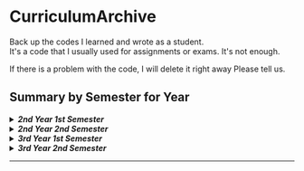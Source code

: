 # CurriculumArchive

 Back up the codes I learned and wrote as a student.  
 It's a code that I usually used for assignments or exams. It's not enough.

If there is a problem with the code, I will delete it right away Please tell us.

## Summary by Semester for Year

 <details>
 <summary><b><em>2nd Year 1st Semester</em></b> </summary>
  
* Game Design Basics, 게임기획기초  
* **[C#, 게임프로그래밍기초][c#link]**  
    * IntVector
    * Omok
    * PlantsVsZombies
    * SlidingPuzzle
    * Tetris
* **[C++, 객체지향프로그래밍Ⅱ][c++link]**
    * Grade Management Program
* **[Data Structures and Algorithms, 게임알고리즘][algorithmlink]**
    * Avl Bst comparison
    * BFS
    * Binary search
    * BinaryTreeTraversal
    * DFS
    * Dijkstra's Algorithm
    * FloydWarshall
    * Graph Adjacency List Implementation
    * Graph Adjacency Matrix Implementation
    * Kruskal Algorithm
    * Stack implementation
* **[WinApi, 윈도우즈프로그래밍Ⅱ][winapilnk]**
    * Galaga
    * Maze

 </details>
 
  <details>
 <summary><b><em>2nd Year 2nd Semester</em></b> </summary>

 * Game Analysis, 게임분석
 * Game Mathematics and Physics, 게임수학및물리학
 * **[C#, 게임엔진][C#2link]**
    * Across the street
    * Archero
 * **[Game Graphics, 게임그래픽프로그래밍Ⅰ][GameGraphicslink]**
 * **[Network Programming, 게임네트워크프로그래밍][Networklink]**
    * BaskinRobbins31Game(TCP)
    * BullsAndCowsGame (TCP)
    * Chatting Server(GUI TCP)
    * FileTransServer(TCP)
    * NunchiGame (GUI TCP)
    * Variable Length Login Server(TCP)

 </details>
 
 <details>
 <summary><b><em>3rd Year 1st Semester</em></b> </summary>
 
 * **[DB(MySQL), 게임데이터베이스프로그래밍][dblink]**
 * **[DirectX, 게임그래픽프로그래밍Ⅱ][dxlink]**
 * **[Java, 인터넷프로그래밍][javalink]**
 * **[Network Programming, 온라인게임제작][network2link]**
    * ChattingServer(Unicast)
    * CompletionPortTCPServer
    * Memory Matching Game(IOCPTthread)
    * Overlapped IO server(TCP)
 * **[Unity, 게임인터페이스프로그래밍][unitylink]**
    *  MinecraftCraftingTable
    *  Skill Tree
 
 
 </details>
 
 <details>
 <summary><b><em>3rd Year 2nd Semester</em></b> </summary>

* UnityTeamProject, 게임제작프로젝트실습
* Android Studio, 모바일프로그래밍
* **[GameSystemDesign(UML), 게임시스템설계][umllink]**
* **[Python(Django), 윈도우즈프로그래밍실습Ⅱ][pythonlink]**
* **[Unreal, 게임인공지능][unreallink]**
 
 
 </details>

---------------------------------------
[c#link]: /2nd_Year_1st_Semester/C%23
[c++link]: /2nd_Year_1st_Semester/C%2B%2B
[algorithmlink]: /2nd_Year_1st_Semester/Data%20Structures%20and%20Algorithms
[winapilnk]: /2nd_Year_1st_Semester/WinApi
[C#2link]: /2nd_Year_2nd_Semester/C%23
[GameGraphicslink]:/2nd_Year_2nd_Semester/Game%20Graphics
[Networklink]: /2nd_Year_2nd_Semester/Network%20Programming
[dblink]: /3rd_Year_1st_Semester/DB(MySQL)
[dxlink]: /3rd_Year_1st_Semester/DirectX
[javalink]: /3rd_Year_1st_Semester/Java
[network2link]: /3rd_Year_1st_Semester/Network%20Programming
[unitylink]:/3rd_Year_1st_Semester/Unity
[umllink]: /3rd_Year_2nd_Semester/GameSystemDesign(UML)
[pythonlink]: /3rd_Year_2nd_Semester/Python(Django)
[unreallink]: /3rd_Year_2nd_Semester/Unreal
